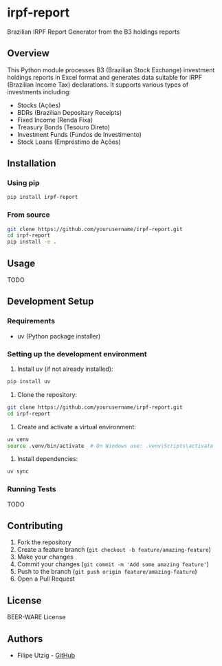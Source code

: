 # irpf-report

Brazilian IRPF Report Generator from the B3 holdings reports

## Overview

This Python module processes B3 (Brazilian Stock Exchange) investment holdings reports in Excel format and generates data suitable for IRPF (Brazilian Income Tax) declarations. It supports various types of investments including:

- Stocks (Ações)
- BDRs (Brazilian Depositary Receipts)
- Fixed Income (Renda Fixa)
- Treasury Bonds (Tesouro Direto)
- Investment Funds (Fundos de Investimento)
- Stock Loans (Empréstimo de Ações)

## Installation

### Using pip

```bash
pip install irpf-report
```

### From source

```bash
git clone https://github.com/yourusername/irpf-report.git
cd irpf-report
pip install -e .
```

## Usage

TODO

## Development Setup

### Requirements

- uv (Python package installer)

### Setting up the development environment

1. Install uv (if not already installed):

```bash
pip install uv
```

1. Clone the repository:

```bash
git clone https://github.com/yourusername/irpf-report.git
cd irpf-report
```

1. Create and activate a virtual environment:

```bash
uv venv
source .venv/bin/activate  # On Windows use: .venv\Scripts\activate
```

1. Install dependencies:

```bash
uv sync
```

### Running Tests

TODO

## Contributing

1. Fork the repository
1. Create a feature branch (`git checkout -b feature/amazing-feature`)
1. Make your changes
1. Commit your changes (`git commit -m 'Add some amazing feature'`)
1. Push to the branch (`git push origin feature/amazing-feature`)
1. Open a Pull Request

## License

BEER-WARE License

## Authors

- Filipe Utzig - [GitHub](https://github.com/gringolito)
